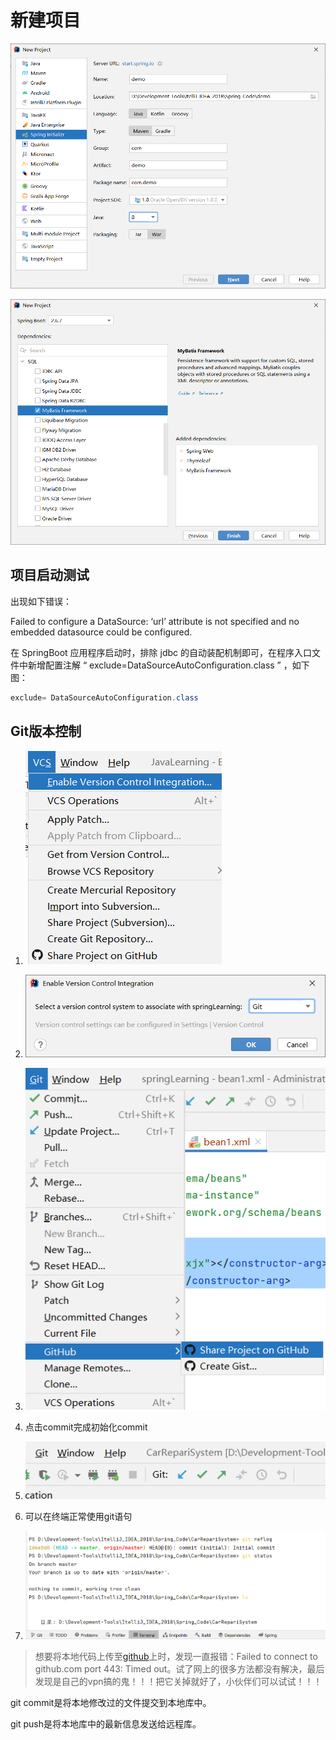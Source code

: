 # 新建项目



![](数据库项目.assets/image-20220509230001635.png)

![image-20220509230039510](数据库项目.assets/image-20220509230039510.png)





## 项目启动测试

出现如下错误：

 Failed to configure a DataSource: ‘url’ attribute is not specified and no embedded datasource could be configured. 

在 SpringBoot 应用程序启动时，排除 jdbc 的自动装配机制即可，在程序入口文件中新增配置注解 “ exclude=DataSourceAutoConfiguration.class ” ，如下图：

```java
exclude= DataSourceAutoConfiguration.class
```





## Git版本控制

1. ![image-20220509235405036](数据库项目.assets/image-20220509235405036.png)





2. ![image-20220509233303135](数据库项目.assets/image-20220509233303135.png)
3. ![image-20220509233330155](数据库项目.assets/image-20220509233330155.png)

4. 点击commit完成初始化commit
5. ![image-20220509234422776](数据库项目.assets/image-20220509234422776.png)



6. 可以在终端正常使用git语句
7. ![image-20220509234554325](数据库项目.assets/image-20220509234554325.png)



> 想要将本地代码上传至[github](https://so.csdn.net/so/search?q=github&spm=1001.2101.3001.7020)上时，发现一直报错：Failed to connect to github.com port 443: Timed out。试了网上的很多方法都没有解决，最后发现是自己的vpn搞的鬼！！！把它关掉就好了，小伙伴们可以试试！！！

git commit是将本地修改过的文件提交到本地库中。

git push是将本地库中的最新信息发送给远程库。

